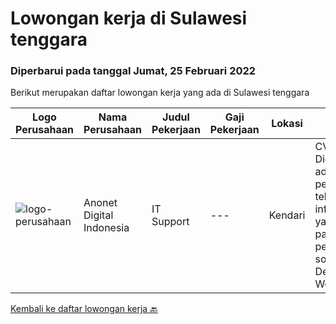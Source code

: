 
  # Lowongan kerja di Sulawesi tenggara

  ### Diperbarui pada tanggal Jumat, 25 Februari 2022

  Berikut merupakan daftar lowongan kerja yang ada di Sulawesi tenggara

  |Logo Perusahaan | Nama Perusahaan | Judul Pekerjaan | Gaji Pekerjaan | Lokasi | Deskripsi | Tanggal diunggah | Pranala |
  | -------------- | --------------- | --------------- | --------- | --------- | -------------- | ------- | ----------- |
  |![logo-perusahaan](https://image-service-cdn.seek.com.au/0529d7e6f17ce58172ce7f3a76550e1bfe9e8fc6/ee4dce1061f3f616224767ad58cb2fc751b8d2dc)|Anonet Digital Indonesia|IT Support|---|Kendari|CV. Anonet Digital Indonesia, adalah perusahaan jasa teknologi dan informasi (IT) yang berfokus pada jasa pembuatan software/aplikasi, Design Website,...|Rabu, 02 Februari 2022|https://www.jobstreet.co.id/id/job/it-support-3777053?token=0~aa4c4d28-b487-4def-8d1c-e5960a194346&sectionRank=1&jobId=jobstreet-id-job-3777053|


  [Kembali ke daftar lowongan kerja 🔙](../README.md#daftar-lowongan-kerja)
  